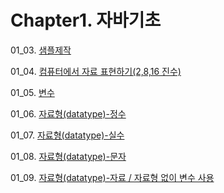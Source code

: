 # Chapter1. 자바기초

01_03. [샘플제작](https://github.com/Domo9610/java-study/tree/main/Chapter1/ch03)

01_04. [컴퓨터에서 자료 표현하기(2,8,16 진수)](https://github.com/Domo9610/java-study/tree/main/Chapter1/ch04)

01_05. [변수](https://github.com/Domo9610/java-study/tree/main/Chapter1/ch05)

01_06. [자료형(datatype)-정수](https://github.com/Domo9610/java-study/tree/main/Chapter1/ch06)

01_07. [자료형(datatype)-실수](https://github.com/Domo9610/java-study/tree/main/Chapter1/ch07)

01_08. [자료형(datatype)-문자](https://github.com/Domo9610/java-study/tree/main/Chapter1/ch08)

01_09. [자료형(datatype)-자료 / 자료형 없이 변수 사용](https://github.com/Domo9610/java-study/tree/main/Chapter1/ch09)


